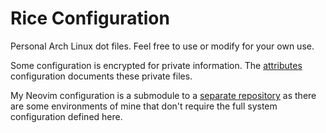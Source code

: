 # Rice Configuration

Personal Arch Linux dot files. Feel free to use or modify for your own use.

Some configuration is encrypted for private information. The
[attributes](/.gitattributes) configuration documents these private files.

My Neovim configuration is a submodule to a
[separate repository](https://github.com/marziply/vimrc) as there are some
environments of mine that don't require the full system configuration defined
here.
